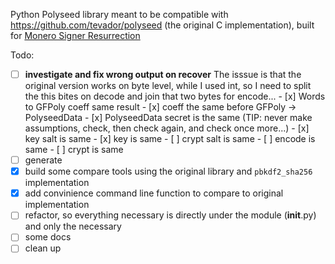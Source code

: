 Python Polyseed library meant to be compatible with https://github.com/tevador/polyseed (the original C implementation),
built for [Monero Signer Resurrection](https://github.com/DiosDelRayo/MoneroSigner)

Todo:
 - [ ] **investigate and fix wrong output on recover**
       The isssue is that the original version works on byte level, while I used int, so
       I need to split the this bites on decode and join that two bytes for encode...
       - [x] Words to GFPoly coeff same result
       - [x] coeff the same before GFPoly -> PolyseedData
       - [x] PolyseedData secret is the same (TIP: never make assumptions, check, then check again, and check once more...)
       - [x] key salt is same
       - [x] key is same
       - [ ] crypt salt is same
       - [ ] encode is same
       - [ ] crypt is same
 - [ ] generate
 - [X] build some compare tools using the original library and `pbkdf2_sha256` implementation
 - [x] add convinience command line function to compare to original implementation
 - [ ] refactor, so everything necessary is directly under the module (__init__.py) and only the necessary
 - [ ] some docs
 - [ ] clean up
